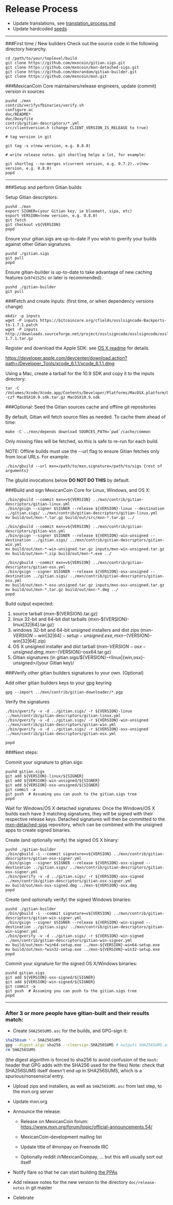 Release Process
====================

* Update translations, see [translation_process.md](https://github.com/mxncoin/mxn/blob/master/doc/translation_process.md#syncing-with-transifex)
* Update hardcoded [seeds](/contrib/seeds)

* * *

###First time / New builders
Check out the source code in the following directory hierarchy.

	cd /path/to/your/toplevel/build
	git clone https://github.com/mxncoin/gitian.sigs.git
	git clone https://github.com/mxncoin/mxn-detached-sigs.git
	git clone https://github.com/devrandom/gitian-builder.git
	git clone https://github.com/mxncoin/mxn.git

###MexicanCoin Core maintainers/release engineers, update (commit) version in sources

	pushd ./mxn
	contrib/verifysfbinaries/verify.sh
	configure.ac
	doc/README*
	doc/Doxyfile
	contrib/gitian-descriptors/*.yml
	src/clientversion.h (change CLIENT_VERSION_IS_RELEASE to true)

	# tag version in git

	git tag -s v(new version, e.g. 0.8.0)

	# write release notes. git shortlog helps a lot, for example:

	git shortlog --no-merges v(current version, e.g. 0.7.2)..v(new version, e.g. 0.8.0)
	popd

* * *

###Setup and perform Gitian builds

 Setup Gitian descriptors:

	pushd ./mxn
	export SIGNER=(your Gitian key, ie bluematt, sipa, etc)
	export VERSION=(new version, e.g. 0.8.0)
	git fetch
	git checkout v${VERSION}
	popd

  Ensure your gitian.sigs are up-to-date if you wish to gverify your builds against other Gitian signatures.

	pushd ./gitian.sigs
	git pull
	popd

  Ensure gitian-builder is up-to-date to take advantage of new caching features (`e9741525c` or later is recommended).

	pushd ./gitian-builder
	git pull

###Fetch and create inputs: (first time, or when dependency versions change)

	mkdir -p inputs
	wget -P inputs https://bitcoincore.org/cfields/osslsigncode-Backports-to-1.7.1.patch
	wget -P inputs http://downloads.sourceforge.net/project/osslsigncode/osslsigncode/osslsigncode-1.7.1.tar.gz

 Register and download the Apple SDK: see [OS X readme](README_osx.txt) for details.

 https://developer.apple.com/devcenter/download.action?path=/Developer_Tools/xcode_6.1.1/xcode_6.1.1.dmg

 Using a Mac, create a tarball for the 10.9 SDK and copy it to the inputs directory:

	tar -C /Volumes/Xcode/Xcode.app/Contents/Developer/Platforms/MacOSX.platform/Developer/SDKs/ -czf MacOSX10.9.sdk.tar.gz MacOSX10.9.sdk

###Optional: Seed the Gitian sources cache and offline git repositories

By default, Gitian will fetch source files as needed. To cache them ahead of time:

	make -C ../mxn/depends download SOURCES_PATH=`pwd`/cache/common

Only missing files will be fetched, so this is safe to re-run for each build.

NOTE: Offline builds must use the --url flag to ensure Gitian fetches only from local URLs. For example:
```
./bin/gbuild --url mxn=/path/to/mxn,signature=/path/to/sigs {rest of arguments}
```
The gbuild invocations below <b>DO NOT DO THIS</b> by default.

###Build and sign MexicanCoin Core for Linux, Windows, and OS X:

	./bin/gbuild --commit mxn=v${VERSION} ../mxn/contrib/gitian-descriptors/gitian-linux.yml
	./bin/gsign --signer $SIGNER --release ${VERSION}-linux --destination ../gitian.sigs/ ../mxn/contrib/gitian-descriptors/gitian-linux.yml
	mv build/out/mxn-*.tar.gz build/out/src/mxn-*.tar.gz ../

	./bin/gbuild --commit mxn=v${VERSION} ../mxn/contrib/gitian-descriptors/gitian-win.yml
	./bin/gsign --signer $SIGNER --release ${VERSION}-win-unsigned --destination ../gitian.sigs/ ../mxn/contrib/gitian-descriptors/gitian-win.yml
	mv build/out/mxn-*-win-unsigned.tar.gz inputs/mxn-win-unsigned.tar.gz
	mv build/out/mxn-*.zip build/out/mxn-*.exe ../

	./bin/gbuild --commit mxn=v${VERSION} ../mxn/contrib/gitian-descriptors/gitian-osx.yml
	./bin/gsign --signer $SIGNER --release ${VERSION}-osx-unsigned --destination ../gitian.sigs/ ../mxn/contrib/gitian-descriptors/gitian-osx.yml
	mv build/out/mxn-*-osx-unsigned.tar.gz inputs/mxn-osx-unsigned.tar.gz
	mv build/out/mxn-*.tar.gz build/out/mxn-*.dmg ../
	popd

  Build output expected:

  1. source tarball (mxn-${VERSION}.tar.gz)
  2. linux 32-bit and 64-bit dist tarballs (mxn-${VERSION}-linux[32|64].tar.gz)
  3. windows 32-bit and 64-bit unsigned installers and dist zips (mxn-${VERSION}-win[32|64]-setup-unsigned.exe, mxn-${VERSION}-win[32|64].zip)
  4. OS X unsigned installer and dist tarball (mxn-${VERSION}-osx-unsigned.dmg, mxn-${VERSION}-osx64.tar.gz)
  5. Gitian signatures (in gitian.sigs/${VERSION}-<linux|{win,osx}-unsigned>/(your Gitian key)/

###Verify other gitian builders signatures to your own. (Optional)

  Add other gitian builders keys to your gpg keyring

	gpg --import ../mxn/contrib/gitian-downloader/*.pgp

  Verify the signatures

	./bin/gverify -v -d ../gitian.sigs/ -r ${VERSION}-linux ../mxn/contrib/gitian-descriptors/gitian-linux.yml
	./bin/gverify -v -d ../gitian.sigs/ -r ${VERSION}-win-unsigned ../mxn/contrib/gitian-descriptors/gitian-win.yml
	./bin/gverify -v -d ../gitian.sigs/ -r ${VERSION}-osx-unsigned ../mxn/contrib/gitian-descriptors/gitian-osx.yml

	popd

###Next steps:

Commit your signature to gitian.sigs:

	pushd gitian.sigs
	git add ${VERSION}-linux/${SIGNER}
	git add ${VERSION}-win-unsigned/${SIGNER}
	git add ${VERSION}-osx-unsigned/${SIGNER}
	git commit -a
	git push  # Assuming you can push to the gitian.sigs tree
	popd

  Wait for Windows/OS X detached signatures:
	Once the Windows/OS X builds each have 3 matching signatures, they will be signed with their respective release keys.
	Detached signatures will then be committed to the [mxn-detached-sigs](https://github.com/mxncoin/mxn-detached-sigs) repository, which can be combined with the unsigned apps to create signed binaries.

  Create (and optionally verify) the signed OS X binary:

	pushd ./gitian-builder
	./bin/gbuild -i --commit signature=v${VERSION} ../mxn/contrib/gitian-descriptors/gitian-osx-signer.yml
	./bin/gsign --signer $SIGNER --release ${VERSION}-osx-signed --destination ../gitian.sigs/ ../mxn/contrib/gitian-descriptors/gitian-osx-signer.yml
	./bin/gverify -v -d ../gitian.sigs/ -r ${VERSION}-osx-signed ../mxn/contrib/gitian-descriptors/gitian-osx-signer.yml
	mv build/out/mxn-osx-signed.dmg ../mxn-${VERSION}-osx.dmg
	popd

  Create (and optionally verify) the signed Windows binaries:

	pushd ./gitian-builder
	./bin/gbuild -i --commit signature=v${VERSION} ../mxn/contrib/gitian-descriptors/gitian-win-signer.yml
	./bin/gsign --signer $SIGNER --release ${VERSION}-win-signed --destination ../gitian.sigs/ ../mxn/contrib/gitian-descriptors/gitian-win-signer.yml
	./bin/gverify -v -d ../gitian.sigs/ -r ${VERSION}-win-signed ../mxn/contrib/gitian-descriptors/gitian-win-signer.yml
	mv build/out/mxn-*win64-setup.exe ../mxn-${VERSION}-win64-setup.exe
	mv build/out/mxn-*win32-setup.exe ../mxn-${VERSION}-win32-setup.exe
	popd

Commit your signature for the signed OS X/Windows binaries:

	pushd gitian.sigs
	git add ${VERSION}-osx-signed/${SIGNER}
	git add ${VERSION}-win-signed/${SIGNER}
	git commit -a
	git push  # Assuming you can push to the gitian.sigs tree
	popd

-------------------------------------------------------------------------

### After 3 or more people have gitian-built and their results match:

- Create `SHA256SUMS.asc` for the builds, and GPG-sign it:
```bash
sha256sum * > SHA256SUMS
gpg --digest-algo sha256 --clearsign SHA256SUMS # outputs SHA256SUMS.asc
rm SHA256SUMS
```
(the digest algorithm is forced to sha256 to avoid confusion of the `Hash:` header that GPG adds with the SHA256 used for the files)
Note: check that SHA256SUMS itself doesn't end up in SHA256SUMS, which is a spurious/nonsensical entry.

- Upload zips and installers, as well as `SHA256SUMS.asc` from last step, to the mxn.org server

- Update mxn.org

- Announce the release:

  - Release on MexicanCoin forum: https://www.mxn.org/forum/topic/official-announcements.54/

  - MexicanCoin-development mailing list

  - Update title of #mxnpay on Freenode IRC

  - Optionally reddit /r/MexicanCoinpay, ... but this will usually sort out itself

- Notify flare so that he can start building [the PPAs](https://launchpad.net/~mxn.org/+archive/ubuntu/mxn)

- Add release notes for the new version to the directory `doc/release-notes` in git master

- Celebrate
